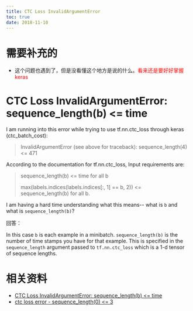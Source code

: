 ```yaml
---
title: CTC Loss InvalidArgumentError
toc: true
date: 2018-11-10
---
```

# 需要补充的

- 这个问题也遇到了，但是没看懂这个地方是说的什么。<span style="color:red;">看来还是要好好掌握 keras</span>


# CTC Loss InvalidArgumentError: sequence_length(b) <= time



I am running into this error while trying to use tf.nn.ctc_loss through keras (ctc_batch_cost):

> InvalidArgumentError (see above for traceback): sequence_length(4) <= 471

According to the documentation for tf.nn.ctc_loss, Input requirements are:

> sequence_length(b) <= time for all b
>
> max(labels.indices(labels.indices[:, 1] == b, 2)) <= sequence_length(b) for all b.

I am having a hard time understanding what this means-- what is `b` and what is `sequence_length(b)`?


回答：

In this case `b` is each example in a minibatch. `sequence_length(b)` is the number of time stamps you have for that example. This is specified in the `sequence_length` argument passed to `tf.nn.ctc_loss` which is a 1-d tensor of sequence lengths.


# 相关资料

- [CTC Loss InvalidArgumentError: sequence_length(b) <= time](https://stackoverflow.com/questions/43422949/ctc-loss-invalidargumenterror-sequence-lengthb-time)
- [ctc loss error - sequence_length(0) <= 3](https://stackoverflow.com/questions/48889769/ctc-loss-error-sequence-length0-3)
